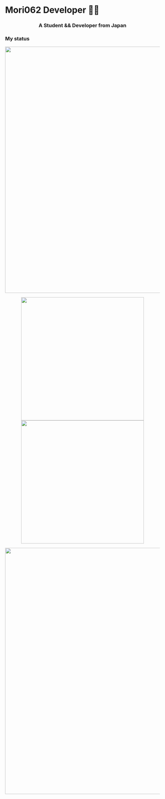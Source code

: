 # Mori062 Developer 👨‍💻
<h3 align="center">A Student && Developer from Japan</h3>

### My status
<p align="center">
  <img src="http://github-profile-summary-cards.vercel.app/api/cards/profile-details?username=Mori062&theme=nord_bright" width="800px" />
</p>
<div align="center">
  <img src="http://github-profile-summary-cards.vercel.app/api/cards/most-commit-language?username=Mori062&theme=nord_bright" width="400px" />
  <img src="http://github-profile-summary-cards.vercel.app/api/cards/productive-time?username=Mori062&theme=nord_bright&utcOffset=9" width="400px" />
</p>
<p align="center">
  <a href="https://github.com/Mori062/42">
	  <img src="https://badge42.vercel.app/api/v2/cliqpey3e001608lb2omur6rb/stats?cursusId=21&coalitionId=310"  width="800px" />
  </a>
</p>
